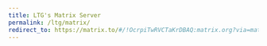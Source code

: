 ```yaml
---
title: LTG's Matrix Server
permalink: /ltg/matrix/
redirect_to: https://matrix.to/#/!OcrpiTwRVCTaKrDBAQ:matrix.org?via=matrix.org
---
```

